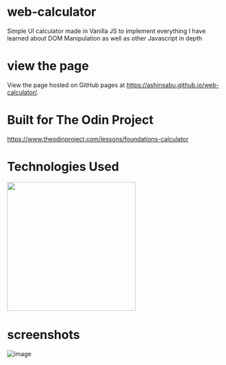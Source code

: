 # web-calculator
Simple UI calculator made in Vanilla JS to implement everything I have learned about DOM Manipulation as well as other Javascript in depth

# view the page

View the page hosted on GitHub pages at https://ashinsabu.github.io/web-calculator/.

# Built for The Odin Project 

https://www.theodinproject.com/lessons/foundations-calculator

# Technologies Used 

<img src="https://user-images.githubusercontent.com/38109596/173184290-471481d8-a94b-4fca-97bb-192cdd37105a.png" width="300">


# screenshots
![image](https://user-images.githubusercontent.com/38109596/170325218-536af29f-5681-452c-95b3-51103a931d7e.png)
